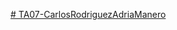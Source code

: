 [# TA07-CarlosRodriguezAdriaManero](https://carlos-itb2425.github.io/TA07-CarlosRodriguezAdriaManero/)
